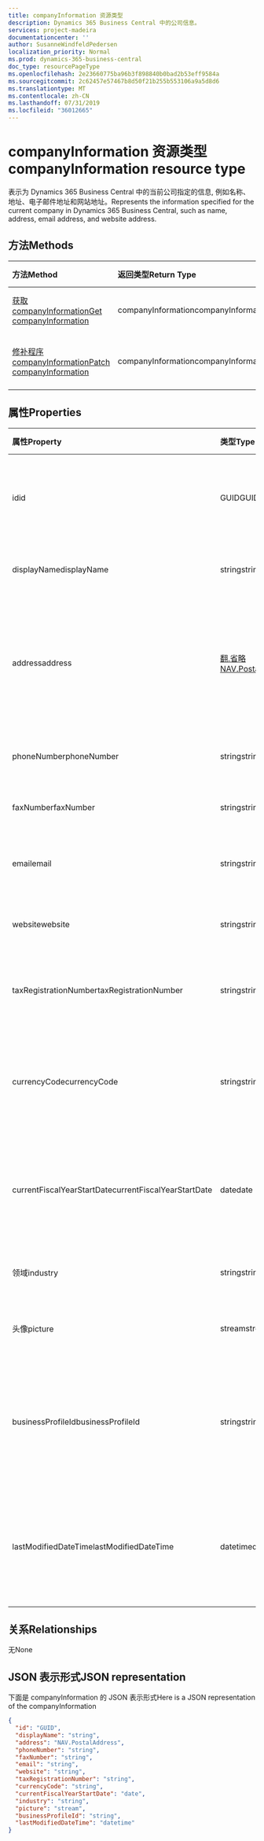 ```yaml
---
title: companyInformation 资源类型
description: Dynamics 365 Business Central 中的公司信息。
services: project-madeira
documentationcenter: ''
author: SusanneWindfeldPedersen
localization_priority: Normal
ms.prod: dynamics-365-business-central
doc_type: resourcePageType
ms.openlocfilehash: 2e23660775ba96b3f898840b0bad2b53eff9584a
ms.sourcegitcommit: 2c62457e57467b8d50f21b255b553106a9a5d8d6
ms.translationtype: MT
ms.contentlocale: zh-CN
ms.lasthandoff: 07/31/2019
ms.locfileid: "36012665"
---
```

# <a name="companyinformation-resource-type"></a><span data-ttu-id="a7b06-103">companyInformation 资源类型</span><span class="sxs-lookup"><span data-stu-id="a7b06-103">companyInformation resource type</span></span>
<span data-ttu-id="a7b06-104">表示为 Dynamics 365 Business Central 中的当前公司指定的信息, 例如名称、地址、电子邮件地址和网站地址。</span><span class="sxs-lookup"><span data-stu-id="a7b06-104">Represents the information specified for the current company in Dynamics 365 Business Central, such as name, address, email address, and website address.</span></span>

## <a name="methods"></a><span data-ttu-id="a7b06-105">方法</span><span class="sxs-lookup"><span data-stu-id="a7b06-105">Methods</span></span>

| <span data-ttu-id="a7b06-106">方法</span><span class="sxs-lookup"><span data-stu-id="a7b06-106">Method</span></span>         | <span data-ttu-id="a7b06-107">返回类型</span><span class="sxs-lookup"><span data-stu-id="a7b06-107">Return Type</span></span>  |<span data-ttu-id="a7b06-108">说明</span><span class="sxs-lookup"><span data-stu-id="a7b06-108">Description</span></span>|
|:---------------|:-------------|:----------|
|[<span data-ttu-id="a7b06-109">获取 companyInformation</span><span class="sxs-lookup"><span data-stu-id="a7b06-109">Get companyInformation</span></span>](../api/dynamics-companyinformation-get.md)|<span data-ttu-id="a7b06-110">companyInformation</span><span class="sxs-lookup"><span data-stu-id="a7b06-110">companyInformation</span></span>|<span data-ttu-id="a7b06-111">获取公司信息。</span><span class="sxs-lookup"><span data-stu-id="a7b06-111">Gets a company information.</span></span>|
|[<span data-ttu-id="a7b06-112">修补程序 companyInformation</span><span class="sxs-lookup"><span data-stu-id="a7b06-112">Patch companyInformation</span></span>](../api/dynamics-companyinformation-update.md)|<span data-ttu-id="a7b06-113">companyInformation</span><span class="sxs-lookup"><span data-stu-id="a7b06-113">companyInformation</span></span>|<span data-ttu-id="a7b06-114">更新公司信息。</span><span class="sxs-lookup"><span data-stu-id="a7b06-114">Updates a company information.</span></span>|


## <a name="properties"></a><span data-ttu-id="a7b06-115">属性</span><span class="sxs-lookup"><span data-stu-id="a7b06-115">Properties</span></span>
| <span data-ttu-id="a7b06-116">属性</span><span class="sxs-lookup"><span data-stu-id="a7b06-116">Property</span></span>     | <span data-ttu-id="a7b06-117">类型</span><span class="sxs-lookup"><span data-stu-id="a7b06-117">Type</span></span>      |<span data-ttu-id="a7b06-118">说明</span><span class="sxs-lookup"><span data-stu-id="a7b06-118">Description</span></span>                           |
|:-------------|:--------|:-------------------------------------|
|<span data-ttu-id="a7b06-119">id</span><span class="sxs-lookup"><span data-stu-id="a7b06-119">id</span></span>            |<span data-ttu-id="a7b06-120">GUID</span><span class="sxs-lookup"><span data-stu-id="a7b06-120">GUID</span></span>|<span data-ttu-id="a7b06-121">公司的唯一 ID。</span><span class="sxs-lookup"><span data-stu-id="a7b06-121">The unique ID of the company.</span></span> <span data-ttu-id="a7b06-122">不可编辑。</span><span class="sxs-lookup"><span data-stu-id="a7b06-122">Non-editable.</span></span>|
|<span data-ttu-id="a7b06-123">displayName</span><span class="sxs-lookup"><span data-stu-id="a7b06-123">displayName</span></span>   |<span data-ttu-id="a7b06-124">string</span><span class="sxs-lookup"><span data-stu-id="a7b06-124">string</span></span>   |<span data-ttu-id="a7b06-125">公司的显示名称。</span><span class="sxs-lookup"><span data-stu-id="a7b06-125">The company's display name.</span></span>           |
|<span data-ttu-id="a7b06-126">address</span><span class="sxs-lookup"><span data-stu-id="a7b06-126">address</span></span>       |[<span data-ttu-id="a7b06-127">翻.省略</span><span class="sxs-lookup"><span data-stu-id="a7b06-127">NAV.PostalAddress</span></span>](../resources/dynamics-complextypes.md)|<span data-ttu-id="a7b06-128">公司地址。</span><span class="sxs-lookup"><span data-stu-id="a7b06-128">The company's address.</span></span> <span data-ttu-id="a7b06-129">查看复杂类型以获取其他详细信息。</span><span class="sxs-lookup"><span data-stu-id="a7b06-129">View the complex type for additional detail.</span></span>|
|<span data-ttu-id="a7b06-130">phoneNumber</span><span class="sxs-lookup"><span data-stu-id="a7b06-130">phoneNumber</span></span>   |<span data-ttu-id="a7b06-131">string</span><span class="sxs-lookup"><span data-stu-id="a7b06-131">string</span></span>   |<span data-ttu-id="a7b06-132">公司的电话号码。</span><span class="sxs-lookup"><span data-stu-id="a7b06-132">The company's telephone number.</span></span>       |
|<span data-ttu-id="a7b06-133">faxNumber</span><span class="sxs-lookup"><span data-stu-id="a7b06-133">faxNumber</span></span>     |<span data-ttu-id="a7b06-134">string</span><span class="sxs-lookup"><span data-stu-id="a7b06-134">string</span></span>   |<span data-ttu-id="a7b06-135">公司的传真号码。</span><span class="sxs-lookup"><span data-stu-id="a7b06-135">The company's fax number.</span></span>             |
|<span data-ttu-id="a7b06-136">email</span><span class="sxs-lookup"><span data-stu-id="a7b06-136">email</span></span>         |<span data-ttu-id="a7b06-137">string</span><span class="sxs-lookup"><span data-stu-id="a7b06-137">string</span></span>   |<span data-ttu-id="a7b06-138">公司的电子邮件地址。</span><span class="sxs-lookup"><span data-stu-id="a7b06-138">The company's email address.</span></span>          |
|<span data-ttu-id="a7b06-139">website</span><span class="sxs-lookup"><span data-stu-id="a7b06-139">website</span></span>       |<span data-ttu-id="a7b06-140">string</span><span class="sxs-lookup"><span data-stu-id="a7b06-140">string</span></span>   |<span data-ttu-id="a7b06-141">公司的网站地址。</span><span class="sxs-lookup"><span data-stu-id="a7b06-141">The company's website address.</span></span>        |
|<span data-ttu-id="a7b06-142">taxRegistrationNumber</span><span class="sxs-lookup"><span data-stu-id="a7b06-142">taxRegistrationNumber</span></span>|<span data-ttu-id="a7b06-143">string</span><span class="sxs-lookup"><span data-stu-id="a7b06-143">string</span></span>|<span data-ttu-id="a7b06-144">公司的税务登记编号。</span><span class="sxs-lookup"><span data-stu-id="a7b06-144">The company's tax registration number.</span></span>|
|<span data-ttu-id="a7b06-145">currencyCode</span><span class="sxs-lookup"><span data-stu-id="a7b06-145">currencyCode</span></span>  |<span data-ttu-id="a7b06-146">string</span><span class="sxs-lookup"><span data-stu-id="a7b06-146">string</span></span>   |<span data-ttu-id="a7b06-147">公司参与业务的货币。</span><span class="sxs-lookup"><span data-stu-id="a7b06-147">The currency the company does business in.</span></span> <span data-ttu-id="a7b06-148">只读。</span><span class="sxs-lookup"><span data-stu-id="a7b06-148">Read-Only.</span></span>|
|<span data-ttu-id="a7b06-149">currentFiscalYearStartDate</span><span class="sxs-lookup"><span data-stu-id="a7b06-149">currentFiscalYearStartDate</span></span>|<span data-ttu-id="a7b06-150">date</span><span class="sxs-lookup"><span data-stu-id="a7b06-150">date</span></span>|<span data-ttu-id="a7b06-151">公司的当前会计年度开始日期。</span><span class="sxs-lookup"><span data-stu-id="a7b06-151">The company's current fiscal year start date.</span></span> <span data-ttu-id="a7b06-152">只读。</span><span class="sxs-lookup"><span data-stu-id="a7b06-152">Read-Only.</span></span>|
|<span data-ttu-id="a7b06-153">领域</span><span class="sxs-lookup"><span data-stu-id="a7b06-153">industry</span></span>      |<span data-ttu-id="a7b06-154">string</span><span class="sxs-lookup"><span data-stu-id="a7b06-154">string</span></span>   |<span data-ttu-id="a7b06-155">公司所属的行业。</span><span class="sxs-lookup"><span data-stu-id="a7b06-155">The industry the company is part of.</span></span>  |
|<span data-ttu-id="a7b06-156">头像</span><span class="sxs-lookup"><span data-stu-id="a7b06-156">picture</span></span>       |<span data-ttu-id="a7b06-157">stream</span><span class="sxs-lookup"><span data-stu-id="a7b06-157">stream</span></span>   |<span data-ttu-id="a7b06-158">公司徽标。</span><span class="sxs-lookup"><span data-stu-id="a7b06-158">The company logo.</span></span> <span data-ttu-id="a7b06-159">只读。</span><span class="sxs-lookup"><span data-stu-id="a7b06-159">Read-Only.</span></span>          |
|<span data-ttu-id="a7b06-160">businessProfileId</span><span class="sxs-lookup"><span data-stu-id="a7b06-160">businessProfileId</span></span>|<span data-ttu-id="a7b06-161">string</span><span class="sxs-lookup"><span data-stu-id="a7b06-161">string</span></span>|<span data-ttu-id="a7b06-162">链接到财务公司的业务配置文件 ID。</span><span class="sxs-lookup"><span data-stu-id="a7b06-162">The business profile ID linked to the Financials company.</span></span> <span data-ttu-id="a7b06-163">只读。</span><span class="sxs-lookup"><span data-stu-id="a7b06-163">Read-Only.</span></span>|
|<span data-ttu-id="a7b06-164">lastModifiedDateTime</span><span class="sxs-lookup"><span data-stu-id="a7b06-164">lastModifiedDateTime</span></span>|<span data-ttu-id="a7b06-165">datetime</span><span class="sxs-lookup"><span data-stu-id="a7b06-165">datetime</span></span>|<span data-ttu-id="a7b06-166">上次修改公司的日期/时间。</span><span class="sxs-lookup"><span data-stu-id="a7b06-166">The last datetime the company was modified.</span></span> <span data-ttu-id="a7b06-167">只读。</span><span class="sxs-lookup"><span data-stu-id="a7b06-167">Read-Only.</span></span>|  


## <a name="relationships"></a><span data-ttu-id="a7b06-168">关系</span><span class="sxs-lookup"><span data-stu-id="a7b06-168">Relationships</span></span>
<span data-ttu-id="a7b06-169">无</span><span class="sxs-lookup"><span data-stu-id="a7b06-169">None</span></span>

## <a name="json-representation"></a><span data-ttu-id="a7b06-170">JSON 表示形式</span><span class="sxs-lookup"><span data-stu-id="a7b06-170">JSON representation</span></span>

<span data-ttu-id="a7b06-171">下面是 companyInformation 的 JSON 表示形式</span><span class="sxs-lookup"><span data-stu-id="a7b06-171">Here is a JSON representation of the companyInformation</span></span>
```json
{
  "id": "GUID",
  "displayName": "string",
  "address": "NAV.PostalAddress",
  "phoneNumber": "string",
  "faxNumber": "string",
  "email": "string",
  "website": "string",
  "taxRegistrationNumber": "string",
  "currencyCode": "string",
  "currentFiscalYearStartDate": "date",
  "industry": "string",
  "picture": "stream",
  "businessProfileId": "string",
  "lastModifiedDateTime": "datetime"
}

```

